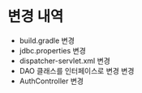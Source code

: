 # 변경 내역
- build.gradle 변경
- jdbc.properties 변경
- dispatcher-servlet.xml 변경
- DAO 클래스를 인터페이스로 변경 변경
- AuthController 변경
